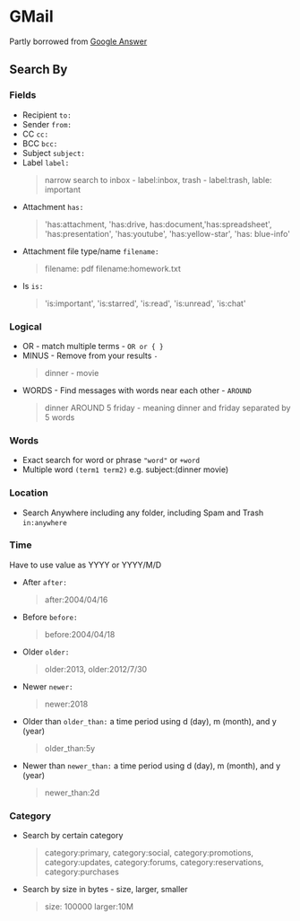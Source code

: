 # GMail

Partly borrowed from [Google Answer](https://support.google.com/mail/answer/7190)

## Search By

### Fields

* Recipient `to:`
* Sender `from:`
* CC `cc:`
* BCC `bcc:`
* Subject `subject:`
* Label `label:`
    > narrow search to inbox - label:inbox, trash - label:trash, lable: important  
* Attachment `has:`
    > 'has:attachment, 'has:drive, has:document,'has:spreadsheet', 'has:presentation', 'has:youtube', 'has:yellow-star', 'has: blue-info'  
* Attachment file type/name `filename:`
    > filename: pdf
    > filename:homework.txt
* Is `is:`
    > 'is:important', 'is:starred', 'is:read', 'is:unread', 'is:chat'

### Logical

* OR - match multiple terms - `OR or { }`
* MINUS - Remove from your results `-`
    > dinner - movie
* WORDS - Find messages with words near each other - `AROUND`
    > dinner AROUND 5 friday - meaning dinner and friday separated by 5 words

### Words

* Exact search for word or phrase `"word"` or `+word`
* Multiple word `(term1 term2)` e.g. subject:(dinner movie)

### Location

* Search Anywhere including any folder, including Spam and Trash `in:anywhere`

### Time

Have to use value as YYYY or YYYY/M/D

* After `after:`
    > after:2004/04/16
* Before `before:`
    > before:2004/04/18
* Older `older:`
    > older:2013, older:2012/7/30  
* Newer `newer:`
    > newer:2018
* Older than `older_than:` a time period using d (day), m (month), and y (year)
    > older_than:5y
* Newer than `newer_than:` a time period using d (day), m (month), and y (year)
    > newer_than:2d

### Category

* Search by certain category  

    > category:primary, category:social, category:promotions, category:updates, category:forums, category:reservations, category:purchases

* Search by size in bytes - size, larger, smaller

    > size: 100000
    > larger:10M

